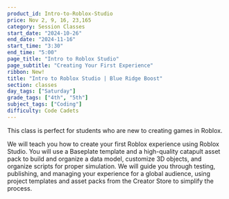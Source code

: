 ```yaml
---
product_id: Intro-to-Roblox-Studio
price: Nov 2, 9, 16, 23,165
category: Session Classes
start_date: "2024-10-26"
end_date: "2024-11-16"
start_time: "3:30"
end_time: "5:00"
page_title: "Intro to Roblox Studio"
page_subtitle: "Creating Your First Experience"
ribbon: New!
title: "Intro to Roblox Studio | Blue Ridge Boost"
section: classes
day_tags: ["Saturday"]
grade_tags: ["4th", "5th"]
subject_tags: ["Coding"]
difficulty: Code Cadets
---
```

This class is perfect for students who are new to creating games in Roblox. 

We will teach you how to create your first Roblox experience using Roblox Studio. You will use a Baseplate template and a high-quality catapult asset pack to build and organize a data model, customize 3D objects, and organize scripts for proper simulation. We will guide you through testing, publishing, and managing your experience for a global audience, using project templates and asset packs from the Creator Store to simplify the process.
